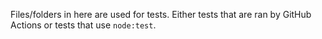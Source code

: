 Files/folders in here are used for tests. Either tests that are ran by GitHub Actions or tests that use `node:test`.
